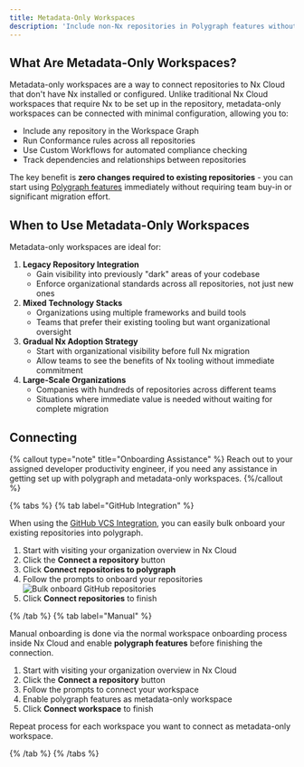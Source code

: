 ```yaml
---
title: Metadata-Only Workspaces
description: 'Include non-Nx repositories in Polygraph features without requiring full Nx adoption. Enable zero-friction onboarding for legacy and existing repositories.'
---
```


## What Are Metadata-Only Workspaces?

Metadata-only workspaces are a way to connect repositories to Nx Cloud that don't have Nx installed or configured. Unlike traditional Nx Cloud workspaces that require Nx to be set up in the repository, metadata-only workspaces can be connected with minimal configuration, allowing you to:

- Include any repository in the Workspace Graph
- Run Conformance rules across all repositories
- Use Custom Workflows for automated compliance checking
- Track dependencies and relationships between repositories

The key benefit is **zero changes required to existing repositories** - you can start using [Polygraph features](/ci/recipes/enterprise/polygraph) immediately without requiring team buy-in or significant migration effort.

## When to Use Metadata-Only Workspaces

Metadata-only workspaces are ideal for:

1. **Legacy Repository Integration**
   - Gain visibility into previously "dark" areas of your codebase
   - Enforce organizational standards across all repositories, not just new ones
2. **Mixed Technology Stacks**
   - Organizations using multiple frameworks and build tools
   - Teams that prefer their existing tooling but want organizational oversight
3. **Gradual Nx Adoption Strategy**
   - Start with organizational visibility before full Nx migration
   - Allow teams to see the benefits of Nx tooling without immediate commitment
4. **Large-Scale Organizations**
   - Companies with hundreds of repositories across different teams
   - Situations where immediate value is needed without waiting for complete migration

## Connecting

{% callout type="note" title="Onboarding Assistance" %}
Reach out to your assigned developer productivity engineer, if you need any assistance in getting set up with polygraph and metadata-only workspaces.
{%/callout %}

{% tabs %}
{% tab label="GitHub Integration" %}

When using the [GitHub VCS Integration](/ci/features/github-integration#access-control), you can easily bulk onboard your existing repositories into polygraph.

1. Start with visiting your organization overview in Nx Cloud
2. Click the **Connect a repository** button
3. Click **Connect repositories to polygraph**
4. Follow the prompts to onboard your repositories
   ![Bulk onboard GitHub repositories](/nx-cloud/enterprise/images/connect-polygraph-to-repos.avif)
5. Click **Connect repositories** to finish

{% /tab %}
{% tab label="Manual" %}

Manual onboarding is done via the normal workspace onboarding process inside Nx Cloud and enable **polygraph features** before finishing the connection.

1. Start with visiting your organization overview in Nx Cloud
2. Click the **Connect a repository** button
3. Follow the prompts to connect your workspace
4. Enable polygraph features as metadata-only workspace
5. Click **Connect workspace** to finish

Repeat process for each workspace you want to connect as metadata-only workspace.

{% /tab %}
{% /tabs %}
